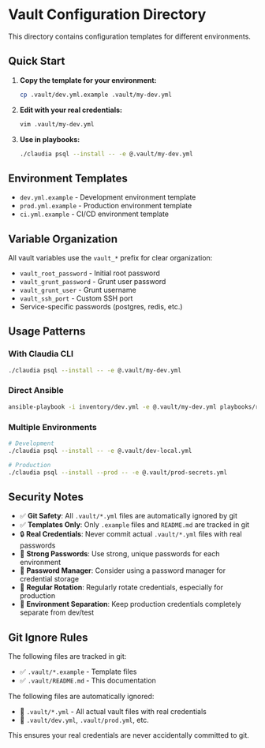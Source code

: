 # Vault Configuration Directory

This directory contains configuration templates for different environments.

## Quick Start

1. **Copy the template for your environment:**
   ```bash
   cp .vault/dev.yml.example .vault/my-dev.yml
   ```

2. **Edit with your real credentials:**
   ```bash
   vim .vault/my-dev.yml
   ```

3. **Use in playbooks:**
   ```bash
   ./claudia psql --install -- -e @.vault/my-dev.yml
   ```

## Environment Templates

- `dev.yml.example` - Development environment template
- `prod.yml.example` - Production environment template  
- `ci.yml.example` - CI/CD environment template

## Variable Organization

All vault variables use the `vault_*` prefix for clear organization:

- `vault_root_password` - Initial root password
- `vault_grunt_password` - Grunt user password
- `vault_grunt_user` - Grunt username
- `vault_ssh_port` - Custom SSH port
- Service-specific passwords (postgres, redis, etc.)

## Usage Patterns

### With Claudia CLI
```bash
./claudia psql --install -- -e @.vault/my-dev.yml
```

### Direct Ansible
```bash
ansible-playbook -i inventory/dev.yml -e @.vault/my-dev.yml playbooks/recipes/db/psql.yml
```

### Multiple Environments
```bash
# Development
./claudia psql --install -- -e @.vault/dev-local.yml

# Production  
./claudia psql --install --prod -- -e @.vault/prod-secrets.yml
```

## Security Notes

- ✅ **Git Safety**: All `.vault/*.yml` files are automatically ignored by git
- ✅ **Templates Only**: Only `.example` files and `README.md` are tracked in git
- 🔒 **Real Credentials**: Never commit actual `.vault/*.yml` files with real passwords
- 🔑 **Strong Passwords**: Use strong, unique passwords for each environment
- 💼 **Password Manager**: Consider using a password manager for credential storage
- 🔄 **Regular Rotation**: Regularly rotate credentials, especially for production
- 🏢 **Environment Separation**: Keep production credentials completely separate from dev/test

## Git Ignore Rules

The following files are tracked in git:
- ✅ `.vault/*.example` - Template files
- ✅ `.vault/README.md` - This documentation

The following files are automatically ignored:
- 🚫 `.vault/*.yml` - All actual vault files with real credentials
- 🚫 `.vault/dev.yml`, `.vault/prod.yml`, etc.

This ensures your real credentials are never accidentally committed to git.